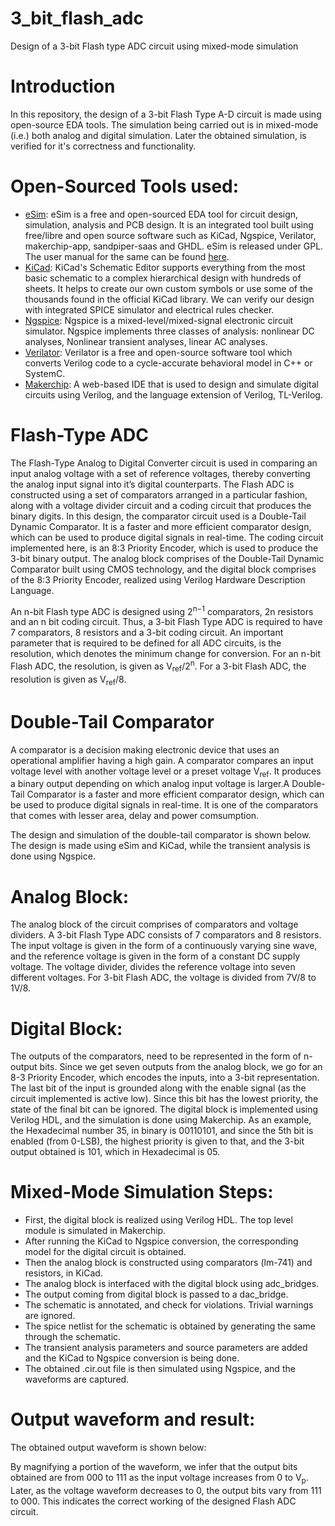 # 3_bit_flash_adc
Design of a 3-bit Flash type ADC circuit using mixed-mode simulation

# Introduction
In this repository, the design of a 3-bit Flash Type A-D circuit is made using open-source EDA tools. The simulation being carried out is in mixed-mode (i.e.) both analog and digital simulation. Later the obtained simulation, is verified for it's correctness and functionality.

# Open-Sourced Tools used:
- [eSim](https://esim.fossee.in/home): eSim is a free and open-sourced EDA tool for circuit design, simulation, analysis and PCB design. It is an integrated tool built using free/libre and open source software such as KiCad, Ngspice, Verilator, makerchip-app, sandpiper-saas and GHDL. eSim is released under GPL. The user manual for the same can be found [here](https://static.fossee.in/esim/manuals/eSim_Manual_2.2.pdf).
- [KiCad](https://www.kicad.org/): KiCad's Schematic Editor supports everything from the most basic schematic to a complex hierarchical design with hundreds of sheets.  It helps to create our own custom symbols or use some of the thousands found in the official KiCad library. We can verify our design with integrated SPICE simulator and electrical rules checker.
- [Ngspice](http://ngspice.sourceforge.net/): Ngspice is a mixed-level/mixed-signal electronic circuit simulator. Ngspice implements three classes of analysis: nonlinear DC analyses, Nonlinear transient analyses, linear AC analyses.
- [Verilator](https://www.veripool.org/verilator/): Verilator is a free and open-source software tool which converts Verilog code to a cycle-accurate behavioral model in C++ or SystemC.
- [Makerchip](https://www.makerchip.com/): A web-based IDE that is used to design and simulate digital circuits using Verilog, and the language extension of Verilog, TL-Verilog. 

# Flash-Type ADC
The Flash-Type Analog to Digital Converter circuit is used in comparing an input analog voltage with a set of reference voltages, thereby converting the analog input signal into it’s digital counterparts. The Flash ADC is constructed using a set of comparators arranged in a particular fashion, along with a voltage divider circuit and a coding circuit that produces the binary digits. In this design, the comparator circuit used is a Double-Tail Dynamic Comparator. It is a faster and more efficient comparator design, which can be used to produce digital signals in real-time. The coding circuit implemented here, is an 8:3 Priority Encoder, which is used to produce the 3-bit binary output. The analog block comprises of the Double-Tail Dynamic Comparator built using CMOS technology, and the digital block comprises of the 8:3 Priority Encoder, realized using Verilog Hardware Description Language.

An n-bit Flash type ADC is designed using 2<sup>n−1</sup> comparators, 2n resistors and an n bit coding circuit. Thus, a 3-bit Flash Type ADC is required to have 7 comparators, 8 resistors and a 3-bit coding circuit. An important parameter that is required to be defined for all ADC circuits, is the resolution, which denotes the minimum change for conversion. For an n-bit Flash ADC, the resolution, is given as V<sub>ref</sub>/2<sup>n</sup>. For a 3-bit Flash ADC, the resolution is given as V<sub>ref</sub>/8.

# Double-Tail Comparator
A comparator is a decision making electronic device that uses an operational amplifier having a high gain. A comparator compares an input voltage level with another voltage level or a preset voltage V<sub>ref</sub>. It produces a binary output depending on which analog input voltage is larger.A Double-Tail Comparator is a faster and more efficient comparator design, which can be used to produce digital signals in real-time. It is one of the comparators that comes with lesser area, delay and power comsumption.

The design and simulation of the double-tail comparator is shown below. The design is made using eSim and KiCad, while the transient analysis is done using Ngspice.

# Analog Block:
The analog block of the circuit comprises of comparators and voltage dividers. A 3-bit Flash Type ADC consists of 7 comparators and 8 resistors. The input voltage is given in the form of a continuously varying sine wave, and the reference voltage is given in the form of a constant DC supply voltage. The voltage divider, divides the reference voltage into seven different voltages. For 3-bit Flash ADC, the voltage is divided from 7V/8 to 1V/8.

# Digital Block:
The outputs of the comparators, need to be represented in the form of n-output bits. Since we get seven outputs from the analog block, we go for an 8-3 Priority Encoder, which encodes the inputs, into a 3-bit representation. The last bit of the input is grounded along with the enable signal (as the circuit implemented is active low). Since this bit has the lowest priority, the state of the final bit can be ignored. The digital block is implemented using Verilog HDL, and the simulation is done using Makerchip. As an example, the Hexadecimal number 35, in binary is 00110101, and since the 5th bit is enabled (from 0-LSB), the highest priority is given to that, and the 3-bit output obtained is 101, which in Hexadecimal is 05. 

# Mixed-Mode Simulation Steps:
- First, the digital block is realized using Verilog HDL. The top level module is simulated in Makerchip.
- After running the KiCad to Ngspice conversion, the corresponding model for the digital circuit is obtained.
- Then the analog block is constructed using comparators (lm-741) and resistors, in KiCad.
- The analog block is interfaced with the digital block using adc_bridges.
- The output coming from digital block is passed to a dac_bridge.
- The schematic is annotated, and check for violations. Trivial warnings are ignored.
- The spice netlist for the schematic is obtained by generating the same through the schematic.
- The transient analysis parameters and source parameters are added and the KiCad to Ngspice conversion is being done.
- The obtained .cir.out file is then simulated using Ngspice, and the waveforms are captured.

# Output waveform and result:
The obtained output waveform is shown below:

By magnifying a portion of the waveform, we infer that the output bits obtained are from 000 to 111 as the input voltage increases from 0 to V<sub>p</sub>. Later, as the voltage waveform decreases to 0, the output bits vary from 111 to 000. This indicates the correct working of the designed Flash ADC circuit.
